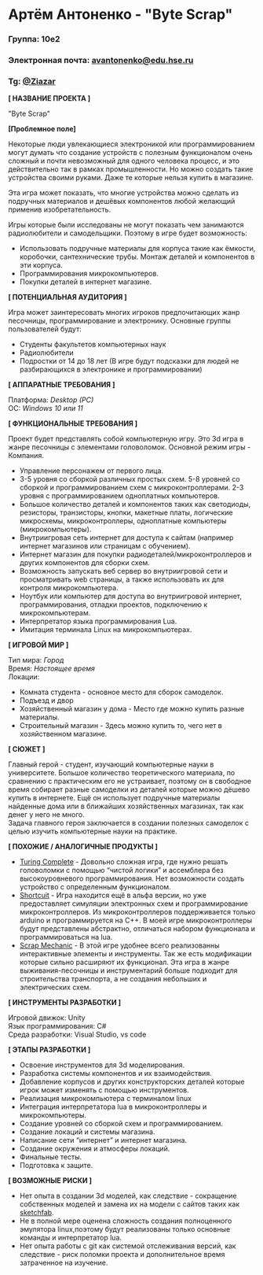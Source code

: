# Артём Антоненко - "Byte Scrap"


### Группа: 10е2
### Электронная почта: avantonenko@edu.hse.ru
### Tg: [@Ziazar](https://t.me/Zizazr)


**[ НАЗВАНИЕ ПРОЕКТА ]**

"Byte Scrap"


**[Проблемное поле]**

Некоторые люди увлекающиеся электроникой или программированием могут думать что создание устройств с полезным функционалом очень сложный и почти невозможный для одного человека процесс, и это действительно так в рамках промышленности. Но можно создать такие устройства своими руками. Даже те которые нельзя купить в магазине. 

Эта игра может показать, что многие устройства можно сделать из подручных материалов и дешёвых компонентов любой желающий применив изобретательность. 

Игры которые были исследованы не могут показать чем занимаются радиолюбители и самодельщики. Поэтому в игре будет возможность: 
* Использовать подручные материалы для корпуса такие как ёмкости, коробочки, сантехнические трубы. Монтаж деталей и компонентов в эти корпуса. 
* Программирования микрокомпьютеров. 
* Покупки деталей в интернет магазине. 


**[ ПОТЕНЦИАЛЬНАЯ АУДИТОРИЯ ]**

Игра может заинтересовать многих игроков предпочитающих жанр песочницы, программирование и электронику. Основные группы пользователей будут:
* Студенты факультетов компьютерных наук
* Радиолюбители 
* Подростки от 14 до 18 лет (В игре будут подсказки для людей не разбирающихся в электронике и программировании)


**[ АППАРАТНЫЕ ТРЕБОВАНИЯ ]**

Платформа: *Desktop (PC)*\
ОС: *Windows 10 или 11*


**[ ФУНКЦИОНАЛЬНЫЕ ТРЕБОВАНИЯ ]**

Проект будет представлять собой компьютерную игру. Это 3d игра в жанре песочницы с элементами головоломок. Основной режим игры - Компания.
* Управление персонажем от первого лица.
* 3-5 уровня со сборкой различных простых схем. 5-8 уровней со сборкой и программированием схем с микроконтроллерами. 2-3 уровня с программированием одноплатных компьютеров.
* Большое количество деталей и компонентов таких как светодиоды, резисторы, транзисторы, кнопки, макетные платы, логические микросхемы, микроконтроллеры, одноплатные компьютеры (микрокомпьютеры).
* Внутриигровая сеть интернет для доступа к сайтам (например интернет магазинов или страницам с обучением).
* Интернет магазин для покупки радиодеталей/микроконтроллеров и других компонентов для сборки схем.
* Возможность запускать веб сервер во внутриигровой сети и просматривать web страницы, а также использовать их для контроля микрокомпьютера.
* Ноутбук или компьютер для доступа во внутриигровой интернет, программирования, отладки проектов, подключению к микрокомпьютерам. 
* Интерпретатор языка программирования Lua. 
* Имитация терминала Linux на микрокомпьютерах.


**[ ИГРОВОЙ МИР ]**

Тип мира: *Город*\
Время: *Настоящее время*\
Локации:
* Комната студента - основное место для сборок самоделок.
* Подъезд и двор
* Хозяйственный магазин у дома - Место где можно купить разные материалы.
* Строительный магазин - Здесь можно купить то, чего нет в хозяйственном магазине.


**[ СЮЖЕТ ]**

 Главный герой - студент, изучающий компьютерные науки в университете. Большое количество теоретического материала, по сравнению с практическим его не устраивает, поэтому он в свободное время собирает разные самоделки из деталей которые можно дёшево купить в интернете. Ещё он использует подручные материалы найденные дома или в ближайших хозяйственных магазинах, так как денег у него не много.\
  Задача главного героя заключается в создании полезных самоделок с целью изучить компьютерные науки на практике. 


**[ ПОХОЖИЕ / АНАЛОГИЧНЫЕ ПРОДУКТЫ ]**

* [Turing Complete](https://store.steampowered.com/app/1444480/Turing_Complete/) - Довольно сложная игра, где нужно решать головоломки с помощью “чистой логики” и ассемблера без высокоуровневого программирования. Нет возможности создать устройство с определенным функционалом. 
* [Shortcuit](https://store.steampowered.com/app/2125820/Shortcuit/) - Игра находится ещё в альфа версии, но уже предоставляет симуляции электронных схем и программирование микроконтроллеров. Из микроконтроллеров поддерживается только arduino и программируется на C++. В моей игре микроконтроллеры будут представлены абстрактно, отличаться набором функционала и программироваться на lua.
* [Scrap Mechanic](https://store.steampowered.com/app/387990/Scrap_Mechanic/) - В этой игре удобнее всего реализованны интерактивные элементы и инструменты. Так же  есть модификации которые сильно расширяют их функционал. Эта игра в жанре выживания-песочницы и инструментарий больше подходит для строительства транспорта, а не создания небольших и электрических схем.


**[ ИНСТРУМЕНТЫ РАЗРАБОТКИ ]**

Игровой движок: Unity\
Язык программирования: C#\
Среда разработки: Visual Studio, vs code
 
**[ ЭТАПЫ РАЗРАБОТКИ ]**

* Освоение инструментов для 3d моделирования.
* Разработка системы компонентов и их взаимодействия.
* Добавление корпусов и других конструкторских деталей которые игрок может изменять с помощью инструментов.
* Реализация микрокомпьютера с терминалом linux 
* Интеграция интерпретатора lua в микроконтроллеры и микрокомпьютеры.
* Создание уровней со сборкой схем и программированием.
* Создание локаций и системы магазина.
* Написание сети “интернет” и интернет магазина.
* Создание окружения и атмосферы локаций.
* Финальные тесты.
* Подготовка к защите.


**[ ВОЗМОЖНЫЕ РИСКИ ]**

* Нет опыта в создании 3d моделей, как следствие - сокращение собственных моделей и замена их на модели с сайтов таких как [sketchfab](https://sketchfab.com/).
* Не в полной мере оценена сложность создания полноценного эмулятора linux,поэтому будут реализованы только основные команды и интерпретатор lua.
* Нет опыта работы с git как системой отслеживания версий, как следствие - риск поломки проекта и дополнительное время затраченное на изучение.


